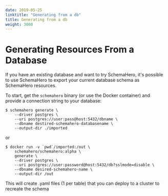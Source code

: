 ```yaml
---
date: 2019-05-25
linktitle: "Generating from a db"
title: Generating from a db
weight: 3000
---
```


# Generating Resources From a Database

If you have an existing database and want to try SchemaHero, it's possible to use SchemaHero to export your current database schema as SchemaHero resources.

To start, get the `schemahero` binary (or use the Docker container) and provide a connection string to your database:

```shell
$ schemahero generate \
    --driver postgres \
    --uri postgres://user:pass@host:5432/dbname \
    --dbname destired-schemahero-databasename \
    --output-dir ./imported
```

or

```shell
$ docker run -v `pwd`/imported:/out \
    schemahero/schemahero:alpha \
    generate \
    --driver postgres \
    --uri postgres://user:password@host:5432/db?sslmode=disable \
    --dbname desired-schemahero-name \
    --output-dir /out
```

This will create .yaml files (1 per table) that you can deploy to a cluster to recreate the schema

